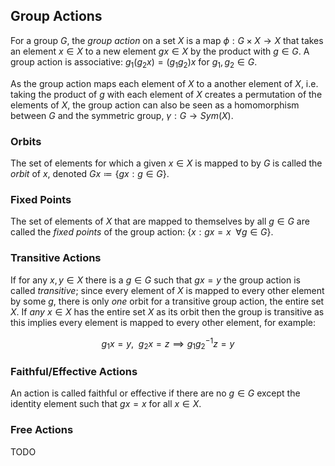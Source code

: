 
## Group Actions

For a group $G$, the _group action_ on a set $X$ is a map $\phi: G \times X \to X$ that takes an element $x \in X$ to a new element $gx \in X$ by the product with $g \in G$. A group action is associative: $g_1(g_2 x) = (g_1g_2)x$ for $g_1, g_2 \in G$.

As the group action maps each element of $X$ to a another element of $X$, i.e. taking the product of $g$ with each element of $X$ creates a permutation of the elements of $X$, the group action can also be seen as a homomorphism between $G$ and the symmetric group, $\gamma: G \to Sym(X)$.

### Orbits

The set of elements for which a given $x \in X$ is mapped to by $G$ is called the _orbit_ of $x$, denoted $Gx \coloneqq \{gx : g \in G \}$.

### Fixed Points

The set of elements of $X$ that are mapped to themselves by all $g \in G$ are called the _fixed points_ of the group action: $\{ x : gx = x \enspace \forall g \in G \}$.

### Transitive Actions

 If for any $x, y \in X$ there is a $g \in G$ such that $gx = y$ the group action is called _transitive_; since every element of $X$ is mapped to every other element by some $g$, there is only _one_ orbit for a transitive group action, the entire set $X$. If _any_ $x \in X$ has the entire set $X$ as its orbit then the group is transitive as this implies every element is mapped to every other element, for example:

$$
  g_1 x = y, \enspace g_2 x = z \implies g_1 g_2^{-1} z = y
$$

### Faithful/Effective Actions
An action is called faithful or effective if there are no $g \in G$ except the identity element such that $gx = x$ for all $x \in X$.

### Free Actions
TODO
